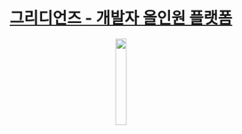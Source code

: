 # <div align="center"><a href="https://github.com/gridtown/gridianz">그리디언즈 - 개발자 올인원 플랫폼 </a></div>

<div align="center">
<img width="20%" src="https://user-images.githubusercontent.com/102597172/220950190-581cab79-b471-4e4c-97ec-b403557ddade.png">
</div>

